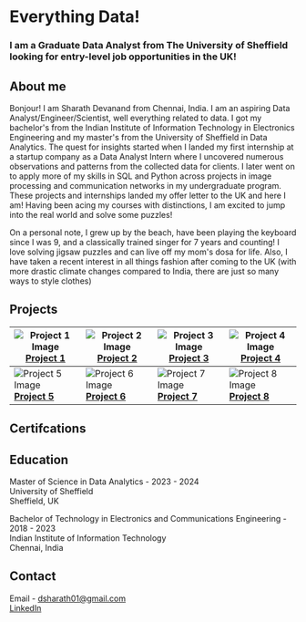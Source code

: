 
# Everything Data!

### I am a Graduate Data Analyst from The University of Sheffield looking for entry-level job opportunities in the UK!

## About me

Bonjour! I am Sharath Devanand from Chennai, India. I am an aspiring Data Analyst/Engineer/Scientist, well everything related to data. I got my bachelor's from the Indian Institute of Information Technology in Electronics Engineering and my master's from the University of Sheffield in Data Analytics. The quest for insights started when I landed my first internship at a startup company as a Data Analyst Intern where I uncovered numerous observations and patterns from the collected data for clients. I later went on to apply more of my skills in SQL and Python across projects in image processing and communication networks in my undergraduate program. These projects and internships landed my offer letter to the UK and here I am! Having been acing my courses with distinctions, I am excited to jump into the real world and solve some puzzles!

On a personal note, I grew up by the beach, have been playing the keyboard since I was 9, and a classically trained singer for 7 years and counting! I love solving jigsaw puzzles and can live off my mom's dosa for life. Also, I have taken a recent interest in all things fashion after coming to the UK (with more drastic climate changes compared to India, there are just so many ways to style clothes)

## Projects

| ![Project 1 Image](https://via.placeholder.com/150) <br> [**Project 1**](https://github.com/username/project1) | ![Project 2 Image](https://via.placeholder.com/150) <br> [**Project 2**](https://github.com/username/project2) | ![Project 3 Image](https://via.placeholder.com/150) <br> [**Project 3**](https://github.com/username/project3) | ![Project 4 Image](https://via.placeholder.com/150) <br> [**Project 4**](https://github.com/username/project4) |
| --- | --- | --- | --- |
| ![Project 5 Image](https://via.placeholder.com/150) <br> [**Project 5**](https://github.com/username/project5) | ![Project 6 Image](https://via.placeholder.com/150) <br> [**Project 6**](https://github.com/username/project6) | ![Project 7 Image](https://via.placeholder.com/150) <br> [**Project 7**](https://github.com/username/project7) | ![Project 8 Image](https://via.placeholder.com/150) <br> [**Project 8**](https://github.com/username/project8) |


## Certifcations




## Education

Master of Science in Data Analytics  -  2023 - 2024 <br>
University of Sheffield <br>
Sheffield, UK

Bachelor of Technology in Electronics and Communications Engineering - 2018 - 2023 <br>
Indian Institute of Information Technology <br>
Chennai, India

## Contact

Email - dsharath01@gmail.com <br>
[LinkedIn](https://www.linkedin.com/in/sharath-devanand)
